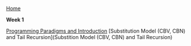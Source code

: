 [Home](https://github.com/rohitvg/scala-principles-1/wiki)

**Week 1**

[Programming Paradigms and Introduction](https://github.com/rohitvg/scala-principles-1/wiki/Programming-Paradigms-and-Introduction)
[Substitution Model (CBV, CBN) and Tail Recursion](Substition Model (CBV, CBN) and Tail Recursion)